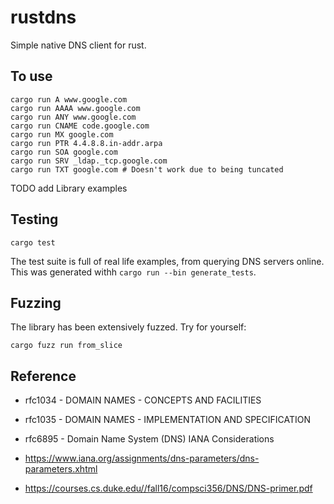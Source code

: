 # rustdns

Simple native DNS client for rust.


## To use

```shell
cargo run A www.google.com
cargo run AAAA www.google.com
cargo run ANY www.google.com
cargo run CNAME code.google.com
cargo run MX google.com
cargo run PTR 4.4.8.8.in-addr.arpa
cargo run SOA google.com
cargo run SRV _ldap._tcp.google.com
cargo run TXT google.com # Doesn't work due to being tuncated

```

TODO add Library examples

## Testing

```shell
cargo test
```

The test suite is full of real life examples, from querying DNS servers online. This was generated withh `cargo run --bin generate_tests`.

## Fuzzing

The library has been extensively fuzzed. Try for yourself:

```shell
cargo fuzz run from_slice
```


## Reference

* rfc1034 - DOMAIN NAMES - CONCEPTS AND FACILITIES
* rfc1035 - DOMAIN NAMES - IMPLEMENTATION AND SPECIFICATION
* rfc6895 - Domain Name System (DNS) IANA Considerations

* https://www.iana.org/assignments/dns-parameters/dns-parameters.xhtml
* https://courses.cs.duke.edu//fall16/compsci356/DNS/DNS-primer.pdf
